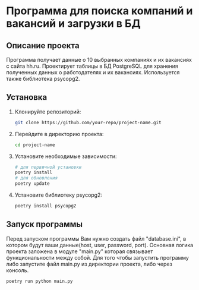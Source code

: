 # Программа для поиска компаний и вакансий и загрузки в БД
## Описание проекта
Программа получает данные о 10 выбранных компаниях и их вакансиях с сайта hh.ru. Проектирует таблицы в БД PostgreSQL для хранения полученных данных о работодателях и их вакансиях. Используется также библиотека psycopg2.
## Установка

1. Клонируйте репозиторий:
    ```bash
    git clone https://github.com/your-repo/project-name.git
    ```

2. Перейдите в директорию проекта:
    ```bash
    cd project-name
    ```

3. Установите необходимые зависимости:
    ```bash
    # для первичной установки
    poetry install
    # для обновления
    poetry update
    ```
4. Установите библиотеку psycopg2:
    ```bash
    poetry install psycopg2
    ```
## Запуск программы
Перед запуском программы Вам нужно создать файл "database.ini", в котором будут ваши данные(host, user, password, port). Основная логика проекта заложена в модуле "main.py" которая связывает функциональности между собой.
Для того чтобы запустить программу либо запустите файл main.py из директории проекта, либо через консоль.
```bash
poetry run python main.py
```